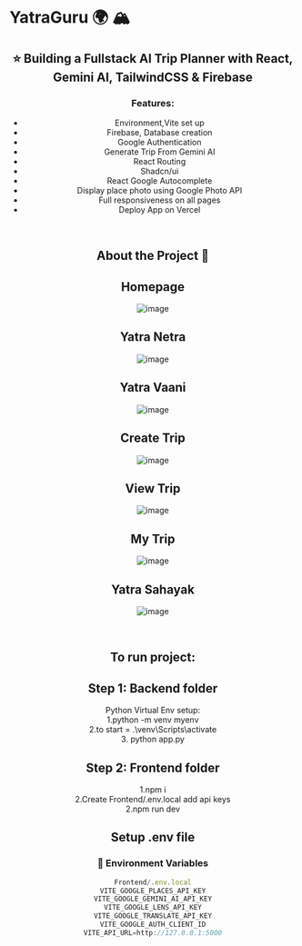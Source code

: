 
# YatraGuru :earth_africa:	:mountain_snow:

<div style="text-align: center;"> 
 
## :star: Building a Fullstack AI Trip Planner with React, Gemini AI, TailwindCSS & Firebase
 


  ### Features: 

- Environment,Vite set up
- Firebase, Database creation
- Google Authentication
- Generate Trip From Gemini AI
- React Routing
- Shadcn/ui
- React Google Autocomplete
- Display place photo using Google Photo API
- Full responsiveness on all pages
- Deploy App on Vercel


<br />


## About the Project  :star2:
## Homepage
![image](https://github.com/user-attachments/assets/f248f046-140a-4d1a-a7bb-0b9d9bd48e28)

## Yatra Netra
![image](https://github.com/user-attachments/assets/f8ae3eda-0d9f-4206-ad37-1a5426351659)

## Yatra Vaani
![image](https://github.com/user-attachments/assets/ef353109-0869-48a4-b761-db2929f874ac)

## Create Trip
![image](https://github.com/user-attachments/assets/9becf901-04d3-450b-bede-975d384b407c)

## View Trip
![image](https://github.com/user-attachments/assets/9a055b0e-f1ff-4387-b080-9b154acf6d10)

## My Trip
![image](https://github.com/user-attachments/assets/f8233ae5-138a-43c9-be4e-6b7bf9d2c082)

## Yatra Sahayak
![image](https://github.com/user-attachments/assets/f26237d2-d614-4a47-b063-54aa17af7c02)

<br />

## To run project:

## Step 1: Backend folder
Python Virtual Env setup: <br>
1.python -m venv myenv <br>
2.to start = .\venv\Scripts\activate <br>
3. python app.py <br>

## Step 2: Frontend folder
1.npm i <br>
2.Create Frontend/.env.local add api keys <br>
2.npm run dev <br>

## Setup .env file
### :key: Environment Variables
```js
Frontend/.env.local
VITE_GOOGLE_PLACES_API_KEY
VITE_GOOGLE_GEMINI_AI_API_KEY
VITE_GOOGLE_LENS_API_KEY
VITE_GOOGLE_TRANSLATE_API_KEY
VITE_GOOGLE_AUTH_CLIENT_ID
VITE_API_URL=http://127.0.0.1:5000

``` 

